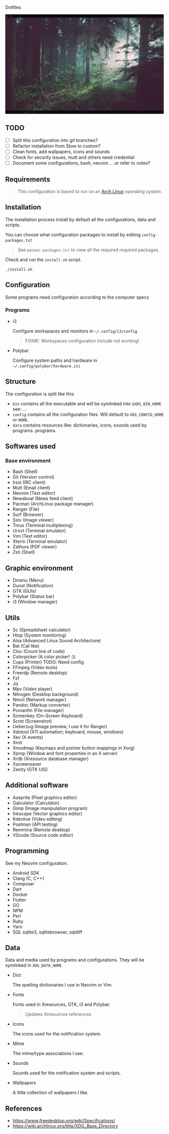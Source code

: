 Dotfiles

![Screenshot](./.readme/screenshot_08-04-21-17:35:54.png)

## TODO

- [ ] Split this configuration into git branches? 
- [ ] Refactor installation from Stow to custom?
- [ ] Clean fonts, add wallpapers, icons and sounds
- [ ] Check for security issues, mutt and others need credential
- [ ] Document some configurations, bash, neovim ... or refer to notes?

## Requirements

> This configuration is based to run on an [Arch Linux]() operating system.

## Installation

The installation process install by default all the configurations, data and scripts. 

You can choose what configuration packages to install by editing `config-packages.txt`

> See `pacman-packages.txt` to view all the required required packages.

Check and run the `install.sh` script.

```
./install.sh 
```

## Configuration

Some programs need configuration according to the computer specs

### Programs

- i3

	Configure workspaces and monitors in `~/.config/i3/config` 
	> FIXME: Workspaces configuration include not working!

- Polybar
	
	Configure system paths and hardware in `~/.config/polybar/hardware.ini`

## Structure

The configuration is split like this:

- `bin` contains all the executable and will be symlinked into `$XDG_BIN_HOME`
	see: ...
- `config` contains all the configuration files. Will default to
	`XDG_CONFIG_HOME` or `HOME`.
- `data` contains resources like: dictionaries, icons, sounds used by programs.
	programs.

## Softwares used

### Base environment

* Bash (Shell)
* Git (Version control)
* Irssi (IRC client)
* Mutt (Email client)
* Neovim (Text editor)
* Newsboat (News feed client)
* Pacman (ArchLinux package manager)
* Ranger (File)
* Surf (Browser)
* Sxiv (Image viewer)
* Tmux (Terminal multiplexing)
* Urxvt (Terminal emulator)
* Vim (Text editor)
* Xterm (Terminal emulator)
* Zathura (PDF viewer)
* Zsh (Shell)

## Graphic environment

* Dmenu (Menu)
* Dunst (Notification)
* GTK (GUIs)
* Polybar (Status bar)
* i3 (Window manager)

## Utils

* Sc (Spreadsheet calculator)
* Htop (System monitoring)
* Alsa (Advanced Linux Sound Architecture)
* Bat (Cat like)
* Cloc (Count line of code)
* Colorpicker (A color picker! :))
* Cups (Printer) TODO: Need config
* FFmpeg (Video tools)
* Freerdp (Remote desktop)
* Fzf
* Jq
* Mpv (Video player)
* Nitrogen (Desktop background)
* Nmcli (Network manager)
* Pandoc (Markup converter)
* Pcmanfm (File manager)
* Screenkey (On-Screen Keyboard)
* Scrot (Screenshot)
* Ueberzug (Image preview, I use it for Ranger)
* Xdotool (X11 automation; keyboard, mouse, windows)
* Xev (X events)
* Xinit
* Xmodmap (Keymaps and pointer button mappings in Xorg)
* Xprop (Window and font properties in an X server)
* Xrdb (Xresource database manager)
* Xscreensaver
* Zenity (GTK UIS)

## Additional software

* Aseprite (Pixel graphics editor)
* Galculator (Calculator)
* Gimp (Image manipulation program)
* Inkscape (Vector graphics editor)
* Kdenlive (Video editing)
* Postman (API testing)
* Remmina (Remote desktop)
* VScode (Source code editor)

## Programming

See my Neovim configuration.

* Android SDK
* Clang (C, C++)
* Composer
* Dart
* Docker
* Flutter
* GO
* NPM
* Perl
* Ruby
* Yarn
* SQL sqlite3, sqlitebrowser, sqldiff 

## Data

Data and media used by programs and configurations. They will be symlinked in `XDG_DATA_HOME`.

* Dict

	The spelling dictionaries I use in Neovim or Vim.

* Fonts

	Fonts used in Xresources, GTK, i3 and Polybar. 

	> Updates Xresources references 

* Icons

	The icons used for the notification system.

* Mime

	The mime/type associations I use.

* Sounds

	Sounds used for the notification system and scripts.

* Wallpapers

	A little collection of wallpapers I like.

## References

- <https://www.freedesktop.org/wiki/Specifications/>
- <https://wiki.archlinux.org/title/XDG_Base_Directory>
